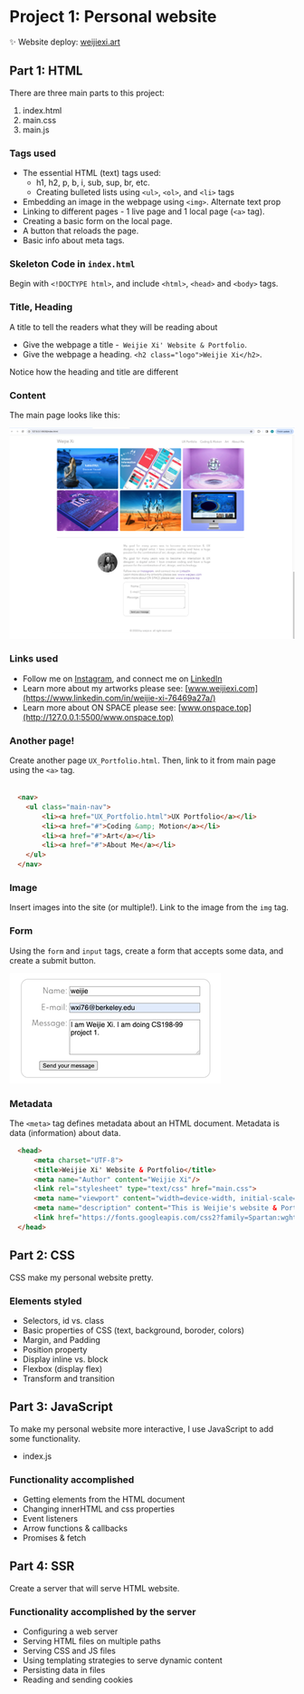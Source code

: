 # Project 1: Personal website

✨ Website deploy: [weijiexi.art](https://weijiexi.art/)

## Part 1: HTML

There are three main parts to this project:
1. index.html
2. main.css
3. main.js

### Tags used

- The essential HTML (text) tags used:
  - h1, h2, p, b, i, sub, sup, br, etc.
  - Creating bulleted lists using `<ul>`, `<ol>`, and `<li>` tags
- Embedding an image in the webpage using `<img>`. Alternate text prop
- Linking to different pages - 1 live page and 1 local page (`<a>` tag).
- Creating a basic form on the local page.
- A button that reloads the page.
- Basic info about meta tags.

### Skeleton Code in `index.html`

Begin with `<!DOCTYPE html>`, and include `<html>`, `<head>` and `<body>` tags.

### Title, Heading

A title to tell the readers what they will be reading about

- Give the webpage a title -` Weijie Xi' Website & Portfolio`.
- Give the webpage a heading. `<h2 class="logo">Weijie Xi</h2>`.

Notice how the heading and title are different

### Content

The main page looks like this:

![](./images/project1-homepage.png)

### Links used

-   Follow me on [Instagram](https://www.instagram.com/weijie_xi), and connect me on [LinkedIn](https://www.linkedin.com/in/weijie-xi-76469a27a/)
-   Learn more about my artworks please see: [www.weijiexi.com](https://www.linkedin.com/in/weijie-xi-76469a27a/)
-   Learn more about ON SPACE please see: [www.onspace.top](http://127.0.0.1:5500/www.onspace.top)

### Another page!

Create another page `UX_Portfolio.html`. Then, link to it from main page using the `<a>` tag. 

```html 

  <nav>
    <ul class="main-nav">
        <li><a href="UX_Portfolio.html">UX Portfolio</a></li>
        <li><a href="#">Coding &amp; Motion</a></li>
        <li><a href="#">Art</a></li>
        <li><a href="#">About Me</a></li>
    </ul>
  </nav>
```

### Image

Insert images into the site (or multiple!). Link to the image from the `img` tag.

### Form

Using the `form` and `input` tags, create a form that accepts some data, and create a submit button.

![Absolute Image](./images/form.png)

### Metadata

The `<meta>` tag defines metadata about an HTML document. Metadata is data (information) about data.

```html
  <head>
      <meta charset="UTF-8">
      <title>Weijie Xi' Website & Portfolio</title>
      <meta name="Author" content="Weijie Xi"/>
      <link rel="stylesheet" type="text/css" href="main.css">
      <meta name="viewport" content="width=device-width, initial-scale=1.0">
      <meta name="description" content="This is Weijie's website & Portfolio.">
      <link href="https://fonts.googleapis.com/css2?family=Spartan:wght@300&display=swap" rel="stylesheet">
  </head>
```

## Part 2: CSS

CSS make my personal website pretty.

### Elements styled

- Selectors, id vs. class
- Basic properties of CSS (text, background, boroder, colors)
- Margin, and Padding
- Position property
- Display inline vs. block
- Flexbox (display flex)
- Transform and transition

## Part 3: JavaScript

To make my personal website more interactive, I use JavaScript to add some functionality. 

- index.js

### Functionality accomplished

- Getting elements from the HTML document
- Changing innerHTML and css properties
- Event listeners
- Arrow functions & callbacks
- Promises & fetch

## Part 4: SSR

Create a server that will serve HTML website. 

### Functionality accomplished by the server

- Configuring a web server
- Serving HTML files on multiple paths
- Serving CSS and JS files
- Using templating strategies to serve dynamic content
- Persisting data in files
- Reading and sending cookies

